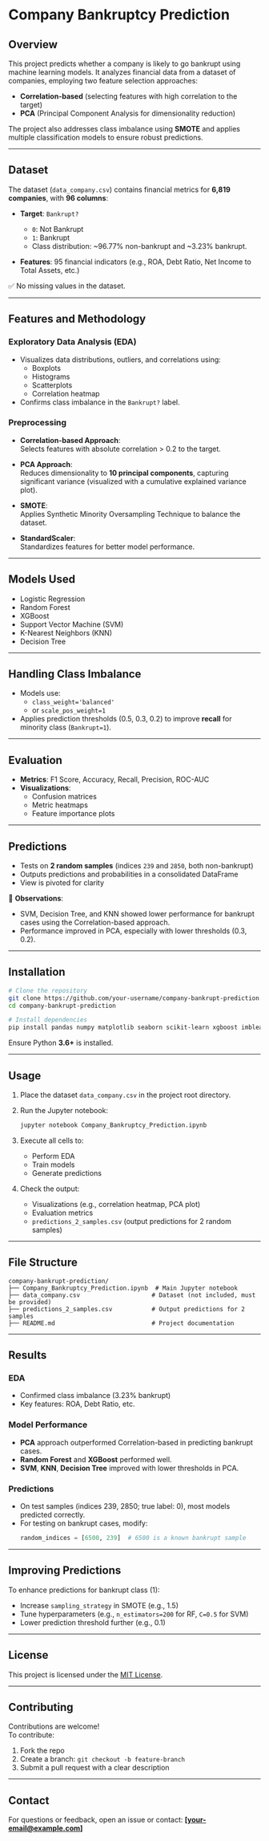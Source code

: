 # Company Bankruptcy Prediction

## Overview
This project predicts whether a company is likely to go bankrupt using machine learning models. It analyzes financial data from a dataset of companies, employing two feature selection approaches:
- **Correlation-based** (selecting features with high correlation to the target)
- **PCA** (Principal Component Analysis for dimensionality reduction)

The project also addresses class imbalance using **SMOTE** and applies multiple classification models to ensure robust predictions.

---

## Dataset
The dataset (`data_company.csv`) contains financial metrics for **6,819 companies**, with **96 columns**:

- **Target**: `Bankrupt?`  
  - `0`: Not Bankrupt  
  - `1`: Bankrupt  
  - Class distribution: ~96.77% non-bankrupt and ~3.23% bankrupt.

- **Features**: 95 financial indicators (e.g., ROA, Debt Ratio, Net Income to Total Assets, etc.)

✅ No missing values in the dataset.

---

## Features and Methodology

### Exploratory Data Analysis (EDA)
- Visualizes data distributions, outliers, and correlations using:
  - Boxplots
  - Histograms
  - Scatterplots
  - Correlation heatmap
- Confirms class imbalance in the `Bankrupt?` label.

### Preprocessing
- **Correlation-based Approach**:  
  Selects features with absolute correlation > 0.2 to the target.

- **PCA Approach**:  
  Reduces dimensionality to **10 principal components**, capturing significant variance (visualized with a cumulative explained variance plot).

- **SMOTE**:  
  Applies Synthetic Minority Oversampling Technique to balance the dataset.

- **StandardScaler**:  
  Standardizes features for better model performance.

---

## Models Used
- Logistic Regression
- Random Forest
- XGBoost
- Support Vector Machine (SVM)
- K-Nearest Neighbors (KNN)
- Decision Tree

---

## Handling Class Imbalance
- Models use:
  - `class_weight='balanced'`
  - or `scale_pos_weight=1`
- Applies prediction thresholds (0.5, 0.3, 0.2) to improve **recall** for minority class (`Bankrupt=1`).

---

## Evaluation
- **Metrics**: F1 Score, Accuracy, Recall, Precision, ROC-AUC
- **Visualizations**:
  - Confusion matrices
  - Metric heatmaps
  - Feature importance plots

---

## Predictions
- Tests on **2 random samples** (indices `239` and `2850`, both non-bankrupt)
- Outputs predictions and probabilities in a consolidated DataFrame
- View is pivoted for clarity

📌 **Observations**:
- SVM, Decision Tree, and KNN showed lower performance for bankrupt cases using the Correlation-based approach.
- Performance improved in PCA, especially with lower thresholds (0.3, 0.2).

---

## Installation

```bash
# Clone the repository
git clone https://github.com/your-username/company-bankrupt-prediction.git
cd company-bankrupt-prediction

# Install dependencies
pip install pandas numpy matplotlib seaborn scikit-learn xgboost imblearn
```

Ensure Python **3.6+** is installed.

---

## Usage

1. Place the dataset `data_company.csv` in the project root directory.
2. Run the Jupyter notebook:
   ```bash
   jupyter notebook Company_Bankruptcy_Prediction.ipynb
   ```
3. Execute all cells to:
   - Perform EDA
   - Train models
   - Generate predictions

4. Check the output:
   - Visualizations (e.g., correlation heatmap, PCA plot)
   - Evaluation metrics
   - `predictions_2_samples.csv` (output predictions for 2 random samples)

---

## File Structure

```
company-bankrupt-prediction/
├── Company_Bankruptcy_Prediction.ipynb  # Main Jupyter notebook
├── data_company.csv                    # Dataset (not included, must be provided)
├── predictions_2_samples.csv           # Output predictions for 2 samples
├── README.md                           # Project documentation
```

---

## Results

### EDA
- Confirmed class imbalance (3.23% bankrupt)
- Key features: ROA, Debt Ratio, etc.

### Model Performance
- **PCA** approach outperformed Correlation-based in predicting bankrupt cases.
- **Random Forest** and **XGBoost** performed well.
- **SVM**, **KNN**, **Decision Tree** improved with lower thresholds in PCA.

### Predictions
- On test samples (indices 239, 2850; true label: 0), most models predicted correctly.
- For testing on bankrupt cases, modify:
  ```python
  random_indices = [6500, 239]  # 6500 is a known bankrupt sample
  ```

---

## Improving Predictions

To enhance predictions for bankrupt class (1):
- Increase `sampling_strategy` in SMOTE (e.g., 1.5)
- Tune hyperparameters (e.g., `n_estimators=200` for RF, `C=0.5` for SVM)
- Lower prediction threshold further (e.g., 0.1)

---

## License
This project is licensed under the [MIT License](LICENSE).

---

## Contributing

Contributions are welcome!  
To contribute:
1. Fork the repo
2. Create a branch: `git checkout -b feature-branch`
3. Submit a pull request with a clear description

---

## Contact
For questions or feedback, open an issue or contact: **[your-email@example.com]**
